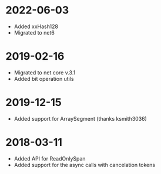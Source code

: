 # 2022-06-03
- Added xxHash128
- Migrated to net6
# 2019-02-16
- Migrated to net core v.3.1
- Added bit operation utils
# 2019-12-15
- Added support for ArraySegment (thanks ksmith3036)
# 2018-03-11
- Added API for ReadOnlySpan
- Added support for the async calls with cancelation tokens